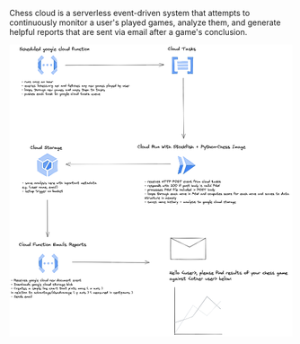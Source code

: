 Chess cloud is a serverless event-driven system that attempts to continuously monitor a user's played games, analyze them, and generate helpful reports that are sent via email after a game's conclusion.

![system design](https://github.com/maxwell-oroark/chess-cloud/blob/main/chess_cloud.png?raw=true)
